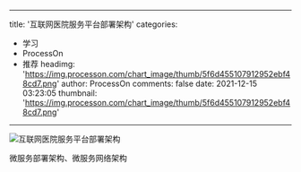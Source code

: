 
---
title: '互联网医院服务平台部署架构'
categories: 
 - 学习
 - ProcessOn
 - 推荐
headimg: 'https://img.processon.com/chart_image/thumb/5f6d455107912952ebf48cd7.png'
author: ProcessOn
comments: false
date: 2021-12-15 03:23:05
thumbnail: 'https://img.processon.com/chart_image/thumb/5f6d455107912952ebf48cd7.png'
---

<div>   
<img class="thumb" alt="互联网医院服务平台部署架构" src="https://img.processon.com/chart_image/thumb/5f6d455107912952ebf48cd7.png" referrerpolicy="no-referrer">
<p>微服务部署架构、微服务网络架构</p>  
</div>
            